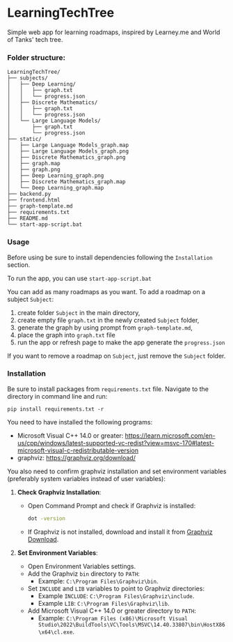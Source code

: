 # LearningTechTree

Simple web app for learning roadmaps, inspired by Learney.me and World of Tanks' tech tree.

### Folder structure:
```
LearningTechTree/
├── subjects/
│   ├── Deep Learning/
│   │   ├── graph.txt
│   │   └── progress.json
│   ├── Discrete Mathematics/
│   │   ├── graph.txt
│   │   └── progress.json
│   └── Large Language Models/
│       ├── graph.txt
│       └── progress.json
├── static/
│   ├── Large Language Models_graph.map
│   ├── Large Language Models_graph.png
│   ├── Discrete Mathematics_graph.png
│   ├── graph.map
│   ├── graph.png
│   ├── Deep Learning_graph.png
│   ├── Discrete Mathematics_graph.map
│   └── Deep Learning_graph.map
├── backend.py
├── frontend.html
├── graph-template.md
├── requirements.txt
├── README.md
└── start-app-script.bat
```

### Usage

Before using be sure to install dependencies following the `Installation` section.

To run the app, you can use `start-app-script.bat`

You can add as many roadmaps as you want. To add a roadmap on a subject `Subject`:

1. create folder `Subject` in the main directory,
2. create empty file `graph.txt` in the newly created `Subject` folder,
3. generate the graph by using prompt from `graph-template.md`,
4. place the graph into `graph.txt` file
5. run the app or refresh page to make the app generate the `progress.json`

If you want to remove a roadmap on `Subject`, just remove the `Subject` folder.

### Installation

Be sure to install packages from `requirements.txt` file. Navigate to the directory in command line and run:

```
pip install requirements.txt -r
```

You need to have installed the following programs:
- Microsoft Visual C++ 14.0 or greater: https://learn.microsoft.com/en-us/cpp/windows/latest-supported-vc-redist?view=msvc-170#latest-microsoft-visual-c-redistributable-version
- graphviz: https://graphviz.org/download/

You also need to confirm graphviz installation and set environment variables (preferably system variables instead of user variables):

1. **Check Graphviz Installation**:
    - Open Command Prompt and check if Graphviz is installed:
      ```sh
      dot -version
      ```
    - If Graphviz is not installed, download and install it from [Graphviz Download](https://graphviz.org/download/).

2. **Set Environment Variables**:
    - Open Environment Variables settings.
    - Add the Graphviz `bin` directory to `PATH`:
      - Example: `C:\Program Files\Graphviz\bin`.
    - Set `INCLUDE` and `LIB` variables to point to Graphviz directories:
      - Example `INCLUDE`: `C:\Program Files\Graphviz\include`.
      - Example `LIB`: `C:\Program Files\Graphviz\lib`.
	- Add Microsoft Visual C++ 14.0 or greater directory to `PATH`: 
      - Example: `C:\Program Files (x86)\Microsoft Visual Studio\2022\BuildTools\VC\Tools\MSVC\14.40.33807\bin\HostX86\x64\cl.exe`.
